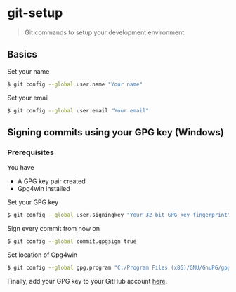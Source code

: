 # git-setup
> Git commands to setup your development environment.

## Basics

Set your name
```bash
$ git config --global user.name "Your name"
```

Set your email
```bash
$ git config --global user.email "Your email"
```

## Signing commits using your GPG key (Windows)

### Prerequisites

You have
* A GPG key pair created
* Gpg4win installed

Set your GPG key
```bash
$ git config --global user.signingkey "Your 32-bit GPG key fingerprint"
```

Sign every commit from now on
```bash
$ git config --global commit.gpgsign true
```

Set location of Gpg4win
```bash
$ git config --global gpg.program "C:/Program Files (x86)/GNU/GnuPG/gpg2.exe"
```

Finally, add your GPG key to your GitHub account [here](https://github.com/settings/keys).
